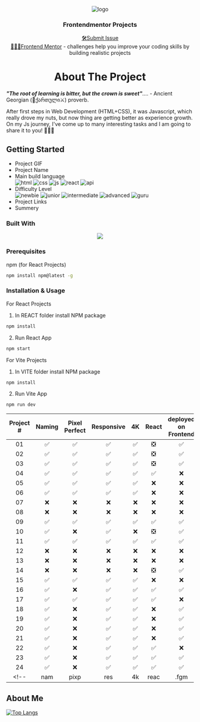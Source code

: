 <a name="readme-top"></a>

<div align="center">
 <img src="https://user-images.githubusercontent.com/79293287/230691890-17dd73a3-5dc6-4b12-9c63-e598e254f73d.png" alt="logo"><br/>
<h3 align="center">Frontendmentor Projects</h3>

  <div align="center">
<a href="https://github.com/tsotneforester/Bitcamp/issues">🛠Submit Issue</a>
    <br>
    <a href="https://www.frontendmentor.io">👩🏻‍💻Frontend Mentor</a> 
    - challenges help you improve your coding skills by building realistic projects
  </div>
</div>


<h1 align="center"> About The Project </h1>

_**"The root of learning is bitter, but the crown is sweet"**_.... - Ancient Georgian (:bow_and_arrow:ქართული:crossed_swords:) proverb.

After first steps in Web Development (HTML+CSS), it was Javascript, which really drove my nuts, but now thing are getting better as experience growth. On my Js journey, I've come up to many interesting tasks and I am going to share it to you! :partying_face::partying_face::partying_face:

## Getting Started

- Project GIF
- Project Name
- Main build language  
  ![html](https://img.shields.io/badge/-HTML-6abecd "image")
  ![css](https://img.shields.io/badge/-CSS-3e54a3 "image")
  ![js](https://img.shields.io/badge/-JS-cf6390 "image")
  ![react](https://img.shields.io/badge/-React-f4cf0c "image")
  ![api](https://img.shields.io/badge/-API-aad742 "image")
- Difficulty Level  
  ![newbie](https://img.shields.io/badge/%201%20-newbie-white?labelColor=6abecd "image")
  ![junior](https://img.shields.io/badge/%202%20-junior-white?labelColor=aad742 "image")
  ![intermediate](https://img.shields.io/badge/%203%20-intermediate-white?labelColor=f1b604 "image")
  ![advanced](https://img.shields.io/badge/%204%20-advanced-white?labelColor=bf4605 "image")
  ![guru](https://img.shields.io/badge/%205%20-guru-white?labelColor=ed2c49 "image")
- Project Links
- Summery

<!-- <div align="center">
 <img src="https://github-production-user-asset-6210df.s3.amazonaws.com/79293287/270189088-af0d9f08-c748-4f14-914e-abf8f8829a5c.png" />
 <img src="https://github-production-user-asset-6210df.s3.amazonaws.com/79293287/270189138-8bf9d8ff-689e-455e-adac-f7a4eda3bd68.png" />
</div> -->

### Built With

<p align="center">
  <a href="https://skillicons.dev">
    <img src="https://skills.thijs.gg/icons?i=js,html,css,sass,styledcomponents,react,codepen,figma,git,ps,vscode" />
  </a>
</p>

### Prerequisites

npm (for React Projects)

```sh
npm install npm@latest -g
```

### Installation & Usage

For React Projects
  1. In REACT folder install NPM package
  ```sh
  npm install
  ```
  2. Run React App
  ```sh
  npm start
  ```

For Vite Projects
  1. In VITE folder install NPM package
  ```sh
  npm install
  ```
  2. Run Vite App
  ```sh
  npm run dev
  ```

| Project # | Naming | Pixel Perfect | Responsive  | 4K | React |  deployed on Frontend |
| :-------: | :----: | :-----------: | :--------: | :-: |  :--: | :---------: |
| 01 | ✅ | ✅ | ✅ | ✅ | ❎ | ✅ |
| 02 | ✅ | ✅ | ✅ | ✅ | ❎ | ✅ |
| 03 | ✅ | ✅ | ✅ | ✅ | ❎ | ✅ |
| 04 | ✅ | ✅ | ✅ | ✅ | ✅ | ❌ |
| 05 | ✅ | ✅ | ✅ | ✅ | ❌ | ❌ |
| 06 | ✅ | ✅ | ✅ | ✅ | ❌ | ❌ |
| 07 | ❌ | ❌ | ❌ | ❌ | ❌ | ❌ |
| 08 | ❌ | ❌ | ❌ | ❌ | ❌ | ❌ |
| 09 | ✅ | ✅ | ✅ | ✅ | ✅ | ✅ |
| 10 | ✅ | ❌ | ✅ | ❌ | ❎ | ✅ |
| 11 | ✅ | ✅ | ✅ | ✅ | ✅ | ✅ |
| 12 | ❌ | ❌ | ❌ | ❌ | ❌ | ❌ |
| 13 | ❌ | ❌ | ❌ | ❌ | ❌ | ❌ |
| 14 | ❌ | ❌ | ❌ | ❌ | ❎ | ✅ |
| 15 | ✅ | ✅ | ✅ | ✅ | ❌ | ❌ |
| 16 | ✅ | ❌ | ✅ | ✅ | ✅ | ✅ |
| 17 | ✅ | ✅ | ✅ | ✅ | ✅ | ❌ |
| 18 | ✅ | ❌ | ✅ | ✅ | ❌ | ✅ |
| 19 | ✅ | ❌ | ✅ | ✅ | ❌ | ✅ |
| 20 | ✅ | ❌ | ✅ | ✅ | ❌ | ✅ |
| 21 | ✅ | ❌ | ✅ | ✅ | ❌ | ✅ |
| 22 | ✅ | ❌ | ✅ | ✅ | ✅ | ❌ |
| 23 | ✅ | ❌ | ✅ | ✅ | ✅ | ✅ |
| 24 | ✅ | ❌ | ✅ | ✅ | ✅ | ✅ |
<!-- | nam |pixp| res| 4k  |reac |.fgm|on frontend


## About Me

[![Top Langs](http://github-profile-summary-cards.vercel.app/api/cards/profile-details?username=tsotneforester&theme=github_dark)](https://github.com/anuraghazra/github-readme-stats)
